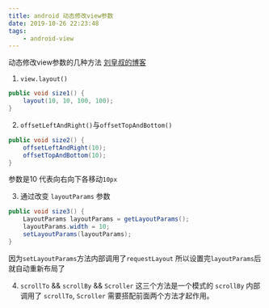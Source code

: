 ```yaml
---
title: android 动态修改view参数
date: 2019-10-26 22:23:48
tags: 
    - android-view
---
```

动态修改view参数的几种方法
[刘皇叔的博客](https://liuwangshu.cn/application/view/2-sliding.html)
<!-- more -->
1. `view.layout()`
```java
public void size1() {
    layout(10, 10, 100, 100);
}
```
2. `offsetLeftAndRight()`与`offsetTopAndBottom()`
```java
public void size2() {
    offsetLeftAndRight(10);
    offsetTopAndBottom(10);
}
```
参数是10 代表向右向下各移动`10px`

3. 通过改变 `layoutParams` 参数
```java
public void size3() {
    LayoutParams layoutParams = getLayoutParams();
    layoutParams.width = 10;
    setLayoutParams(layoutParams);
}
```
因为`setLayoutParams`方法内部调用了`requestLayout` 所以设置完`layoutParams`后 就自动重新布局了

4. `scrollTo` && `scrollBy` && `Scroller`
这三个方法是一个模式的 `scrollBy` 内部调用了 `scrollTo`, `Scroller` 需要搭配前面两个方法才起作用。